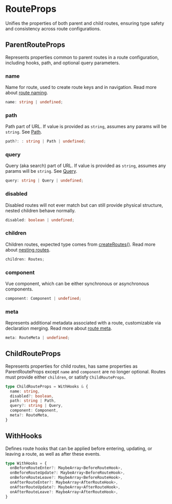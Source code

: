 # RouteProps

Unifies the properties of both parent and child routes, ensuring type safety and consistency across route configurations.

## ParentRouteProps

Represents properties common to parent routes in a route configuration, including hooks, path, and optional query parameters.

### name

Name for route, used to create route keys and in navigation. Read more about [route naming](/core-concepts/defining-routes#route-names).

```ts
name: string | undefined;
```

### path

Path part of URL. If value is provided as `string`, assumes any params will be `string`. See [Path](/api/functions/path).

```ts
path?: : string | Path | undefined;
```

### query

Query (aka search) part of URL. If value is provided as `string`, assumes any params will be `string`. See [Query](/api/functions/query).

```ts
query: string | Query | undefined;
```

### disabled

Disabled routes will not ever match but can still provide physical structure, nested children behave normally.

```ts
disabled: boolean | undefined;
```

### children

Children routes, expected type comes from [createRoutes()](/api/functions/createRoutes). Read more about [nesting routes](/core-concepts/defining-routes#nested-routes).

```ts
children: Routes;
```

### component

Vue component, which can be either synchronous or asynchronous components.

```ts
component: Component | undefined;
```

### meta

Represents additional metadata associated with a route, customizable via declaration merging. Read more about [route meta](/api/interfaces/RouteMeta).

```ts
meta: RouteMeta | undefined;
```

## ChildRouteProps

Represents properties for child routes, has same properties as ParentRouteProps except `name` and `component` are no longer optional. Routes must provide either `children`, or satisfy `ChildRouteProps`.

```ts
type ChildRouteProps = WithHooks & {
  name: string,
  disabled?: boolean,
  path: string | Path,
  query?: string | Query,
  component: Component,
  meta?: RouteMeta,
}
```

## WithHooks

Defines route hooks that can be applied before entering, updating, or leaving a route, as well as after these events.

```ts
type WithHooks = {
  onBeforeRouteEnter?: MaybeArray<BeforeRouteHook>,
  onBeforeRouteUpdate?: MaybeArray<BeforeRouteHook>,
  onBeforeRouteLeave?: MaybeArray<BeforeRouteHook>,
  onAfterRouteEnter?: MaybeArray<AfterRouteHook>,
  onAfterRouteUpdate?: MaybeArray<AfterRouteHook>,
  onAfterRouteLeave?: MaybeArray<AfterRouteHook>,
}
```
